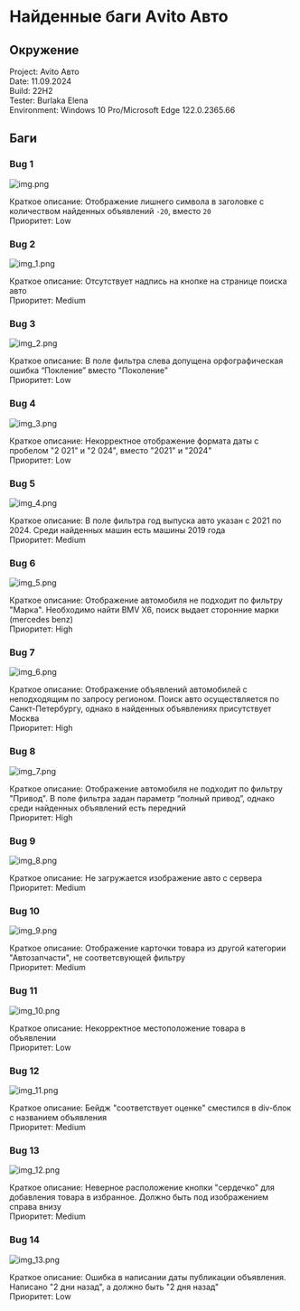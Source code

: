 # Найденные баги Аvito Авто

## Окружение
Project: Avito Авто </br>
Date: 11.09.2024</br>
Build: 22H2</br>
Tester: Burlaka Elena</br>
Environment: Windows 10 Pro/Microsoft Edge 122.0.2365.66</br>

## Баги

### Bug 1
![img.png](images%2Fimg.png)

Краткое описание: Отображение лишнего символа в заголовке 
с количеством найденных объявлений `-20`, 
вместо `20` </br>
Приоритет: Low

### Bug 2
![img_1.png](images%2Fimg_1.png)

Краткое описание: Отсутствует надпись на кнопке на странице 
поиска авто </br>
Приоритет: Medium

### Bug 3
![img_2.png](images%2Fimg_2.png)

Краткое описание: В поле фильтра слева допущена орфографическая 
ошибка  “Покление” вместо "Поколение" </br>
Приоритет: Low

### Bug 4
![img_3.png](images%2Fimg_3.png)

Краткое описание: Некорректное отображение формата даты с пробелом 
"2 021" и "2 024", вместо "2021" и "2024" </br>
Приоритет: Low

### Bug 5
![img_4.png](images%2Fimg_4.png)

Краткое описание: В поле фильтра год выпуска авто указан с 2021 по 2024. 
Среди найденных машин есть машины 2019 года </br>
Приоритет: Medium

### Bug 6
![img_5.png](images%2Fimg_5.png)

Краткое описание: Отображение автомобиля не подходит по фильтру "Марка". 
Необходимо найти BMV X6, поиск 
выдает сторонние марки (mercedes benz) </br>
Приоритет: High

### Bug 7
![img_6.png](images%2Fimg_6.png)

Краткое описание: Отображение объявлений автомобилей с неподходящим по 
запросу регионом. Поиск авто осуществляется по Санкт-Петербургу, 
однако в найденных объявлениях присутствует Москва </br>
Приоритет: High

### Bug 8
![img_7.png](images%2Fimg_7.png)

Краткое описание: Отображение автомобиля не подходит по фильтру "Привод".
В поле фильтра задан параметр “полный привод”, однако среди 
найденных объявлений есть передний </br>
Приоритет: High

### Bug 9
![img_8.png](images%2Fimg_8.png)

Краткое описание: Не загружается изображение авто с сервера </br>
Приоритет: Medium

### Bug 10
![img_9.png](images%2Fimg_9.png)

Краткое описание: Отображение карточки товара из другой категории "Автозапчасти", 
не соответсвующей фильтру </br>
Приоритет: Medium

### Bug 11
![img_10.png](images%2Fimg_10.png)

Краткое описание: Некорректное местоположение товара в объявлении </br>
Приоритет: Low

### Bug 12
![img_11.png](images%2Fimg_11.png)

Краткое описание: Бейдж "соответствует оценке" сместился в div-блок с названием
объявления </br>
Приоритет: Medium

### Bug 13
![img_12.png](images%2Fimg_12.png)

Краткое описание: Неверное расположение кнопки "сердечко" для добавления товара 
в избранное. Должно быть под изображением справа внизу </br>
Приоритет: Medium

### Bug 14
![img_13.png](images%2Fimg_13.png)

Краткое описание: Ошибка в написании даты публикации объявления. Написано 
"2 дни назад", а должно быть "2 дня назад" </br>
Приоритет: Low




